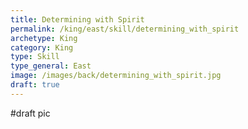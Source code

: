 ```yaml
---
title: Determining with Spirit
permalink: /king/east/skill/determining_with_spirit
archetype: King
category: King
type: Skill
type_general: East
image: /images/back/determining_with_spirit.jpg
draft: true
---
```

#draft pic
